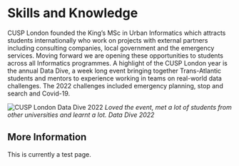 # Skills and Knowledge

CUSP London founded the King’s MSc in Urban Informatics which attracts students internationally who work on projects with external partners including consulting companies, local government and the emergency services. Moving forward we are opening these opportunities to students across all Informatics programmes.
A highlight of the CUSP London year is the annual Data Dive, a week long event bringing together Trans-Atlantic students and mentors to experience working in teams on real-world data challenges. The 2022 challenges included emergency planning, stop and search and Covid-19.

![CUSP London Data Dive 2022](./assets/DataDive2022.jpg)
*Loved the event, met a lot of students from other universities and learnt a lot. Data Dive 2022* 

## More Information
This is currently a test page.
